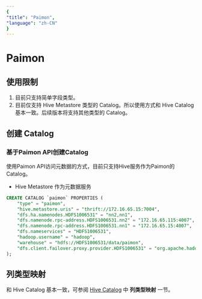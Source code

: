 ```yaml
---
{
"title": "Paimon",
"language": "zh-CN"
}
---
```


<!-- 
Licensed to the Apache Software Foundation (ASF) under one
or more contributor license agreements.  See the NOTICE file
distributed with this work for additional information
regarding copyright ownership.  The ASF licenses this file
to you under the Apache License, Version 2.0 (the
"License"); you may not use this file except in compliance
with the License.  You may obtain a copy of the License at

  http://www.apache.org/licenses/LICENSE-2.0

Unless required by applicable law or agreed to in writing,
software distributed under the License is distributed on an
"AS IS" BASIS, WITHOUT WARRANTIES OR CONDITIONS OF ANY
KIND, either express or implied.  See the License for the
specific language governing permissions and limitations
under the License.
-->


# Paimon

<version since="dev">
</version>

## 使用限制

1. 目前只支持简单字段类型。
2. 目前仅支持 Hive Metastore 类型的 Catalog。所以使用方式和 Hive Catalog 基本一致。后续版本将支持其他类型的 Catalog。

## 创建 Catalog

### 基于Paimon API创建Catalog

使用Paimon API访问元数据的方式，目前只支持Hive服务作为Paimon的Catalog。

- Hive Metastore 作为元数据服务

```sql
CREATE CATALOG `paimon` PROPERTIES (
    "type" = "paimon",
    "hive.metastore.uris" = "thrift://172.16.65.15:7004",
    "dfs.ha.namenodes.HDFS1006531" = "nn2,nn1",
    "dfs.namenode.rpc-address.HDFS1006531.nn2" = "172.16.65.115:4007",
    "dfs.namenode.rpc-address.HDFS1006531.nn1" = "172.16.65.15:4007",
    "dfs.nameservices" = "HDFS1006531",
    "hadoop.username" = "hadoop",
    "warehouse" = "hdfs://HDFS1006531/data/paimon",
    "dfs.client.failover.proxy.provider.HDFS1006531" = "org.apache.hadoop.hdfs.server.namenode.ha.ConfiguredFailoverProxyProvider"
);
```

## 列类型映射

和 Hive Catalog 基本一致，可参阅 [Hive Catalog](./hive.md) 中 **列类型映射** 一节。


